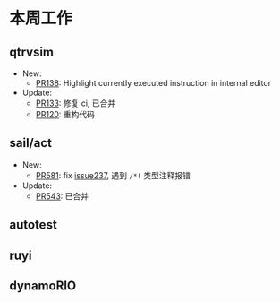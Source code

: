 # 本周工作

## qtrvsim

- New:
  - [PR138](https://github.com/cvut/qtrvsim/pull/138): Highlight currently executed instruction in internal editor
- Update:
  - [PR133](https://github.com/cvut/qtrvsim/pull/133): 修复 ci, 已合并
  - [PR120](https://github.com/cvut/qtrvsim/pull/120): 重构代码

## sail/act

- New:
  - [PR581](https://github.com/rems-project/sail/pull/581): fix [issue237](https://github.com/rems-project/sail/issues/237), 遇到 `/*!` 类型注释报错
- Update:
  - [PR543](https://github.com/rems-project/sail/pull/543): 已合并

## autotest

## ruyi

## dynamoRIO
